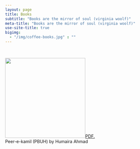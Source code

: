 ```yaml
---
layout: page
title: Books
subtitle: "Books are the mirror of soul (virginia woolf)"
meta-title: "Books are the mirror of soul (virginia woolf)"
use-site-title: true
bigimg:
  - "/img/coffee-books.jpg" : ""
---
```

<script type="text/javascript" src="https://free-hit-counters.net/count/1xg8"></script><br>

<img src="../img/peer-e-kamil.jpg" height="260px"><a href="arifullahkhan.github.io/books/peer-r-kamil.pdf" target="_blank">PDF.</a><br>
Peer-e-kamil (PBUH) by Humaira Ahmad
